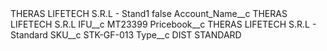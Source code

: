 <?xml version="1.0" encoding="UTF-8"?>
<CustomMetadata xmlns="http://soap.sforce.com/2006/04/metadata" xmlns:xsi="http://www.w3.org/2001/XMLSchema-instance" xmlns:xsd="http://www.w3.org/2001/XMLSchema">
    <label>THERAS LIFETECH S.R.L - Stand1</label>
    <protected>false</protected>
    <values>
        <field>Account_Name__c</field>
        <value xsi:type="xsd:string">THERAS LIFETECH S.R.L</value>
    </values>
    <values>
        <field>IFU__c</field>
        <value xsi:type="xsd:string">MT23399</value>
    </values>
    <values>
        <field>Pricebook__c</field>
        <value xsi:type="xsd:string">THERAS LIFETECH S.R.L - Standard</value>
    </values>
    <values>
        <field>SKU__c</field>
        <value xsi:type="xsd:string">STK-GF-013</value>
    </values>
    <values>
        <field>Type__c</field>
        <value xsi:type="xsd:string">DIST STANDARD</value>
    </values>
</CustomMetadata>
